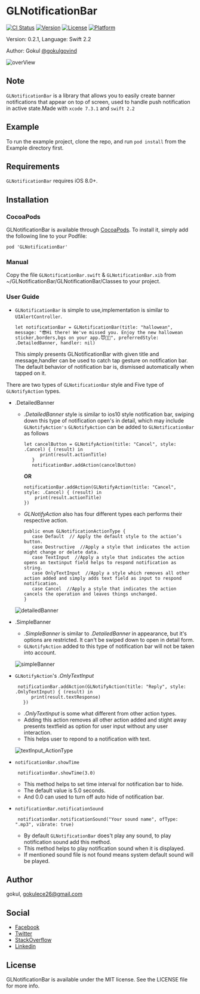 # GLNotificationBar

[![CI Status](https://api.travis-ci.org/gokulgovind/GLNotificationBar.png?branch=master)](https://travis-ci.org/gokulgovind/GLNotificationBar)
[![Version](https://img.shields.io/cocoapods/v/GLNotificationBar.svg?style=flat)](http://cocoapods.org/pods/GLNotificationBar)
[![License](https://img.shields.io/cocoapods/l/GLNotificationBar.svg?style=flat)](http://cocoapods.org/pods/GLNotificationBar)
[![Platform](https://img.shields.io/cocoapods/p/GLNotificationBar.svg?style=flat)](http://cocoapods.org/pods/GLNotificationBar)

Version: 0.2.1, Language: Swift 2.2

Author: Gokul [@gokulgovind](https://twitter.com/gokulgovind_)

![overView](ScreenShots/Demo.png)

## Note

 `GLNotificationBar` is a library that allows you to easily create banner notifications that appear on top of screen, used to handle push notification in active state.Made with `xcode 7.3.1` and `swift 2.2`

## Example

 To run the example project, clone the repo, and run `pod install` from the Example directory first.

## Requirements
 `GLNotificationBar` requires iOS 8.0+.

## Installation

### CocoaPods

GLNotificationBar is available through [CocoaPods](http://cocoapods.org). To install
it, simply add the following line to your Podfile:

`pod 'GLNotificationBar'`

### Manual
Copy the file `GLNotificationBar.swift` & `GLNotificationBar.xib` from ~/GLNotificationBar/GLNotificationBar/Classes to your project.

### User Guide

- `GLNotificationBar` is simple to use,implementation is similar to `UIAlertController`.

   ```
   let notificationBar = GLNotificationBar(title: "hallowean", message: "😎Hi there! We've missed you. Enjoy the new hallowean sticker,borders,bgs on your app.😈🎅🏻", preferredStyle: .DetailedBanner, handler: nil)

   ```

   This simply presents GLNotificationBar with given title and message,handler can be used to catch tap gesture on notification bar. The default behavior of notification bar is, dismissed automatically when tapped on it.

There are two types of `GLNotificationBar` style and Five type of `GLNotifyAction` types.

- .DetailedBanner
   * *.DetailedBanner* style is similar to ios10 style notification bar, swiping down this type of notification open's in detail, which may include `GLNotifyAction's`
   `GLNotifyAction` can be added to `GLNotificationBar` as follows
   
     ```
     let cancelButton = GLNotifyAction(title: "Cancel", style: .Cancel) { (result) in
           print(result.actionTitle)
        }
        notificationBar.addAction(cancelButton)
      ```

      **OR**
      ```
      notificationBar.addAction(GLNotifyAction(title: "Cancel", style: .Cancel) { (result) in
          print(result.actionTitle)
      })
     ```
   * *GLNotifyAction* also has four different types each performs their respective action.
     
     ```
     public enum GLNotificationActionType {
        case Default  // Apply the default style to the action’s button.
        case Destructive  //Apply a style that indicates the action might change or delete data.
        case TextInput  //Apply a style that indicates the action opens an textinput field helps to respond notification as string.
        case OnlyTextInput  //Apply a style which removes all other action added and simply adds text field as input to respond notification.
        case Cancel  //Apply a style that indicates the action cancels the operation and leaves things unchanged.
     }
     ```    

   ![detailedBanner](ScreenShots/DetailedBanner.gif)

- .SimpleBanner
   * *.SimpleBanner* is similar to *.DetailedBanner* in appearance, but it's options are restricted. It can't be swiped down to open in detail form.
   * `GLNotifyAction` added to this type of notification bar will not be taken into account.
   
   ![simpleBanner](ScreenShots/SimpleBanner.gif)

- `GLNotifyAction`'s *.OnlyTextInput*
   ``` 
    notificationBar.addAction(GLNotifyAction(title: "Reply", style: .OnlyTextInput) { (result) in
         print(result.textResponse)
      })
   ```
   * *.OnlyTextInput* is some what different from other action types.
   * Adding this action removes all other action added and stight away presents textfield as option for user input without any user interaction. 
   * This helps user to repond to a notification with text.

  ![textInput_ActionType](ScreenShots/TextInput_ActionType.gif)

- `notificationBar.showTime`
   ```
    notificationBar.showTime(3.0)
   ```
   * This method helps to set time interval for notification bar to hide.
   * The default value is 5.0 seconds.
   * And 0.0 can used to turn off auto hide of notification bar.


- `notificationBar.notificationSound`
   ```
    notificationBar.notificationSound("Your sound name", ofType: ".mp3", vibrate: true)
   ```
   * By default `GLNotificationBar` does't play any sound, to play notification sound add this method.
   * This method helps to play notification sound when it is displayed.
   * If mentioned sound file is not found means system default sound will be played.

## Author

gokul, gokulece26@gmail.com

## Social

  * [Facebook](https://www.facebook.com/gokul.rockzz.1)
  * [Twitter](https://twitter.com/gokulgovind_)
  * [StackOverflow](http://stackoverflow.com/users/5582022/gokul?tab=profile)
  * [Linkedin](https://www.linkedin.com/in/gokul-govind-1b0232105?trk=nav_responsive_tab_profile)

## License

GLNotificationBar is available under the MIT license. See the LICENSE file for more info.
